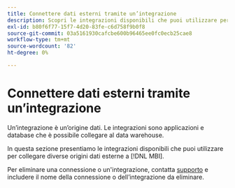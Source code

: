 ```yaml
---
title: Connettere dati esterni tramite un’integrazione
description: Scopri le integrazioni disponibili che puoi utilizzare per collegare diverse origini dati esterne a [!DNL MBI].
exl-id: b80f6f77-15f7-4d20-83fe-c6d758f9b0f8
source-git-commit: 03a5161930cafcbe600b96465ee0fc0ecb25cae8
workflow-type: tm+mt
source-wordcount: '82'
ht-degree: 0%

---
```


# Connettere dati esterni tramite un’integrazione

Un’integrazione è un’origine dati. Le integrazioni sono applicazioni e database che è possibile collegare al data warehouse.

In questa sezione presentiamo le integrazioni disponibili che puoi utilizzare per collegare diverse origini dati esterne a [!DNL MBI].

Per eliminare una connessione o un&#39;integrazione, contatta [supporto](../../../guide-overview.md) e includere il nome della connessione o dell’integrazione da eliminare.
